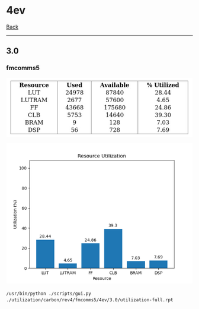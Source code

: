# 4ev

[Back](<../rev4.md>)

---

## 3.0
### fmcomms5

<p align="center">
	<img src="../../../../images/carbon/rev4/fmcomms5/4ev/3.0/table.jpg" />
</p>

<p align="center">
	<img src="../../../../images/carbon/rev4/fmcomms5/4ev/3.0/graph.png" />
</p>

`/usr/bin/python ./scripts/gui.py ./utilization/carbon/rev4/fmcomms5/4ev/3.0/utilization-full.rpt`

